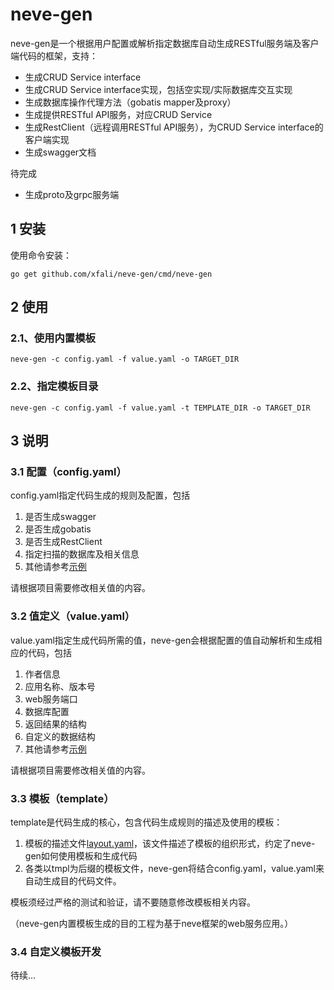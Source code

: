 # neve-gen
neve-gen是一个根据用户配置或解析指定数据库自动生成RESTful服务端及客户端代码的框架，支持：
* 生成CRUD Service interface
* 生成CRUD Service interface实现，包括空实现/实际数据库交互实现
* 生成数据库操作代理方法（gobatis mapper及proxy）
* 生成提供RESTful API服务，对应CRUD Service
* 生成RestClient（远程调用RESTful API服务），为CRUD Service interface的客户端实现
* 生成swagger文档

待完成
* 生成proto及grpc服务端

## 1 安装

使用命令安装：

```
go get github.com/xfali/neve-gen/cmd/neve-gen
```

## 2 使用

### 2.1、使用内置模板
```
neve-gen -c config.yaml -f value.yaml -o TARGET_DIR
```

### 2.2、指定模板目录

```
neve-gen -c config.yaml -f value.yaml -t TEMPLATE_DIR -o TARGET_DIR
```

## 3 说明
### 3.1 配置（config.yaml）
config.yaml指定代码生成的规则及配置，包括
1. 是否生成swagger
2. 是否生成gobatis
3. 是否生成RestClient
4. 指定扫描的数据库及相关信息
5. 其他请参考[示例](example/conf.yaml)

请根据项目需要修改相关值的内容。

### 3.2 值定义（value.yaml）
value.yaml指定生成代码所需的值，neve-gen会根据配置的值自动解析和生成相应的代码，包括
1. 作者信息 
2. 应用名称、版本号
3. web服务端口
4. 数据库配置
5. 返回结果的结构
6. 自定义的数据结构
7. 其他请参考[示例](example/value.yaml)

请根据项目需要修改相关值的内容。

### 3.3 模板（template）
template是代码生成的核心，包含代码生成规则的描述及使用的模板：
1. 模板的描述文件[layout.yaml](templates/layout.yaml)，该文件描述了模板的组织形式，约定了neve-gen如何使用模板和生成代码
2. 各类以tmpl为后缀的模板文件，neve-gen将结合config.yaml，value.yaml来自动生成目的代码文件。

模板须经过严格的测试和验证，请不要随意修改模板相关内容。

（neve-gen内置模板生成的目的工程为基于neve框架的web服务应用。）

### 3.4 自定义模板开发
待续...